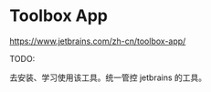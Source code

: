 # Toolbox App

https://www.jetbrains.com/zh-cn/toolbox-app/

TODO:

去安装、学习使用该工具。统一管控 jetbrains 的工具。
